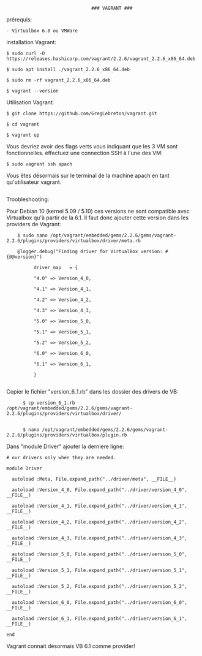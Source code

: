                                    ### VAGRANT ###
                                          
  
 prérequis: 
    
    - Virtualbox 6.0 ou VMWare
  
installation Vagrant:   

    $ sudo curl -O https://releases.hashicorp.com/vagrant/2.2.6/vagrant_2.2.6_x86_64.deb

    $ sudo apt install ./vagrant_2.2.6_x86_64.deb
    
    $ sudo rm -rf vagrant_2.2.6_x86_64.deb

    $ vagrant --version
    
Utilisation Vagrant:

    $ git clone https://github.com/GregLebreton/vagrant.git
    
    $ cd vagrant
    
    $ vagrant up
    
Vous devriez avoir des flags verts vous indiquant que les 3 VM sont fonctionnelles.
éffectuez une connection SSH à l'une des VM:

    $ sudo vagrant ssh apach
 
 
Vous êtes désormais sur le terminal de la machine apach en tant qu'utilisateur vagrant.    

```

```

Troobleshooting:

Pour Debian 10 (kernel 5.09 / 5.10)
ces versions ne sont compatible avec Virtualbox qu'à partir de la 6.1. Il faut donc ajouter cette version dans les 
providers de Vagrant:

```
    $ sudo nano /opt/vagrant/embedded/gems/2.2.6/gems/vagrant-2.2.6/plugins/providers/virtualbox/driver/meta.rb

    @logger.debug("Finding driver for VirtualBox version: #{@@version}")

          driver_map   = {

          "4.0" => Version_4_0,

          "4.1" => Version_4_1,

          "4.2" => Version_4_2,

          "4.3" => Version_4_3,

          "5.0" => Version_5_0,

          "5.1" => Version_5_1,

          "5.2" => Version_5_2,

          "6.0" => Version_6_0,

          "6.1" => Version_6_1,

          }
          
```
Copier le fichier "version_6_1.rb" dans les dossier des drivers de VB:
```
      $ cp version_6_1.rb /opt/vagrant/embedded/gems/2.2.6/gems/vagrant-2.2.6/plugins/providers/virtualbox/driver/


      $ nano /opt/vagrant/embedded/gems/2.2.6/gems/vagrant-2.2.6/plugins/providers/virtualbox/plugin.rb
```

Dans "module Driver" ajouter la derniere ligne:

```
# our drivers only when they are needed.

module Driver

  autoload :Meta, File.expand_path("../driver/meta", __FILE__)

  autoload :Version_4_0, File.expand_path("../driver/version_4_0", __FILE__)

  autoload :Version_4_1, File.expand_path("../driver/version_4_1", __FILE__)

  autoload :Version_4_2, File.expand_path("../driver/version_4_2", __FILE__)

  autoload :Version_4_3, File.expand_path("../driver/version_4_3", __FILE__)

  autoload :Version_5_0, File.expand_path("../driver/version_5_0", __FILE__)

  autoload :Version_5_1, File.expand_path("../driver/version_5_1", __FILE__)

  autoload :Version_5_2, File.expand_path("../driver/version_5_2", __FILE__)

  autoload :Version_6_0, File.expand_path("../driver/version_6_0", __FILE__)

  autoload :Version_6_1, File.expand_path("../driver/version_6_1", __FILE__)

end
```

Vagrant connait désormais VB 6.1 comme provider!
